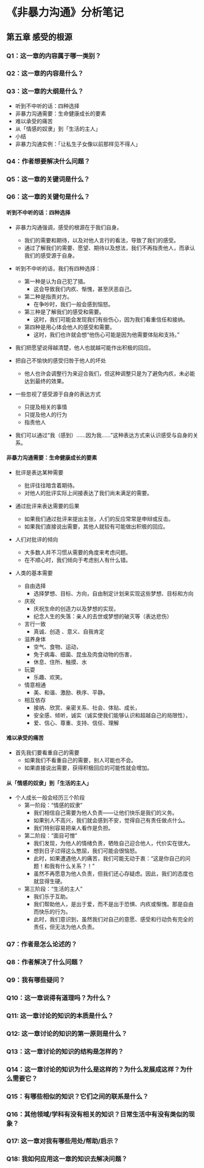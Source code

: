 # 《非暴力沟通》分析笔记

## 第五章 感受的根源

### Q1：这一章的内容属于哪一类别？

### Q2：这一章的内容是什么？

### Q3：这一章的大纲是什么？

- 听到不中听的话：四种选择
- 非暴力沟通需要：生命健康成长的要素
- 难以承受的痛苦
- 从「情感的奴隶」到「生活的主人」
- 小结
- 非暴力沟通实例：「让私生子女像以前那样见不得人」

### Q4：作者想要解决什么问题？

### Q5：这一章的关键词是什么？

### Q6：这一章的关键句是什么？

#### 听到不中听的话：四种选择

- 非暴力沟通强调，感受的根源在于我们自身。
  - 我们的需要和期待，以及对他人言行的看法，导致了我们的感受。
  - 通过了解我们的需要、愿望、期待以及想法，我们不再指责他人，而承认我们的感受源于自身。

- 听到不中听的话，我们有四种选择：
  - 第一种是认为自己犯了猎。
    - 这会导致我们内疚、惭愧，甚至厌恶自己。
  - 第二种是指责对方。
    - 在争吵时，我们一般会感到恼怒。
  - 第三种是了解我们的感受和需要。
    - 这时，我们可能会发现我们有些伤心，因为我们看重信任和接纳。
  - 第四种是用心体会他人的感受和需要。
    - 这时，我们也许就会想“他伤心可能是因为他需要体贴和支持。”

- 我们把愿望说得越清楚，他人也就越可能作出积极的回应。

- 把自己不愉快的感受归咎于他人的坏处
  - 他人也许会调整行为来迎合我们，但这种调整只是为了避免内疚，未必能达到最终的效果。

- 一些忽视了感受源于自身的表达方式
  - 只提及相关的事情
  - 只提及他人的行为
  - 指责他人

- 我们可以通过“我（感到）……因为我……”这种表达方式来认识感受与自身的关系。

#### 非暴力沟通需要：生命健康成长的要素

- 批评是表达某种需要
  - 批评往往暗含着期待。
  - 对他人的批评实际上间接表达了我们尚未满足的需要。

- 通过批评来表达需要的后果
  - 如果我们通过批评来提出主张，人们的反应常常是申辩或反击。
  - 如果我们直接说出需要，其他人就较有可能做出积极的回应。

- 人们对批评的倾向
  - 大多数人并不习惯从需要的角度来考虑问题。
  - 在不顺心时，我们倾向于考虑别人有什么错。

- 人类的基本需要
  - 自由选择
    - 选择梦想、目标、方向，自由制定计划来实现这些梦想、目标和方向
  - 庆祝
    - 庆祝生命的创造力以及梦想的实现，
    - 纪念人生的失落：亲人的去世或梦想的破灭等（表达悲伤）
  - 言行一致
    - 真诚、创造 、意义、自我肯定
  - 滋养身体
    - 空气、食物、运动，
    - 免于病毒、细菌、昆虫及肉食动物的伤害，
    - 休息、住所、触摸、水
  - 玩耍
    - 乐趣、欢笑。
  - 情意相通
    - 美、和谐、激励、秩序、平静。
  - 相互依存
    - 接纳、欣赏、亲密关系、社会、体贴、成长，
    - 安全感、倾听，诚实（诚实使我们能够认识和超越自己的局限性），
    - 爱、信心、尊重、支持、信任、理解

#### 难以承受的痛苦

- 首先我们要看重自己的需要
  - 如果我们不看重自己的需要，别人可能也不会。
  - 如果直接说出需要，获得积极回应的可能性就会增加。

#### 从「情感的奴隶」到「生活的主人」

- 个人成长一般会经历三个阶段
  - 第一阶段：“情感的奴隶”
    - 我们相信自己需要为他人负责——让他们快乐是我们的义务。
    - 如果别人不高兴，我们就会感到不安，觉得自己有责任做点什么。
    - 我们特别容易把亲人看作是负担。
  - 第二阶段：“面目可憎”
    - 我们发现，为他人的情绪负责，牺牲自己迎合他人，代价实在很大。
    - 想到日子过得这么憋屈，我们可能会很恼怒。
    - 此时，如果遭遇他人的痛苦，我们可能无动于衷：“这是你自己的问题！和我有什么关系？！”
    - 虽然不再愿意为他人负责，但我们还心存疑虑。因此，我们的态度也就显得生硬。
  - 第三阶段：“生活的主人”
    - 我们乐于互助。
    - 我们帮助他人，是出于爱，而不是出于恐惧、内疚或惭愧。那是自由而快乐的行为。
    - 此时，我们意识到，虽然我们对自己的意愿、感受和行动负有完全的责任，但无法为他人负责。

### Q7：作者是怎么论述的？

### Q8：作者解决了什么问题？

### Q9：我有哪些疑问？

### Q10：这一章说得有道理吗？为什么？

### Q11: 这一章讨论的知识的本质是什么？

### Q12: 这一章讨论的知识的第一原则是什么？

### Q13：这一章讨论的知识的结构是怎样的？

### Q14：这一章讨论的知识为什么是这样的？为什么发展成这样？为什么需要它？

### Q15：有哪些相似的知识？它们之间的联系是什么？

### Q16：其他领域/学科有没有相关的知识？日常生活中有没有类似的现象？

### Q17: 这一章对我有哪些用处/帮助/启示？

### Q18: 我如何应用这一章的知识去解决问题？
